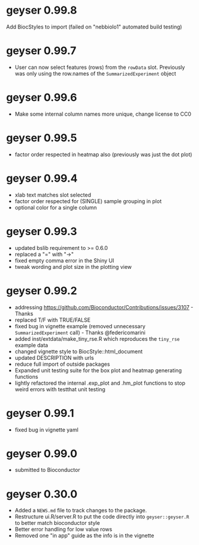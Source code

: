 # geyser 0.99.8

Add BiocStyles to import (failed on "nebbiolo1" automated build testing)

# geyser 0.99.7

* User can now select features (rows) from the `rowData` slot. 
Previously was only using the row.names of the `SummarizedExperiment` object

# geyser 0.99.6

* Make some internal column names more unique, change license to CC0

# geyser 0.99.5

* factor order respected in heatmap also (previously was just the dot plot)

# geyser 0.99.4

* xlab text matches slot selected
* factor order respected for (SINGLE) sample grouping in plot
* optional color for a single column 

# geyser 0.99.3

* updated bslib requirement to >= 0.6.0
* replaced a "=" with "->"
* fixed empty comma error in the Shiny UI
* tweak wording and plot size in the plotting view

# geyser 0.99.2

* addressing https://github.com/Bioconductor/Contributions/issues/3107 - Thanks 
* replaced T/F with TRUE/FALSE
* fixed bug in vignette example (removed unnecessary `SummarizedExperiment` call) - Thanks @federicomarini
* added inst/extdata/make_tiny_rse.R which reproduces the `tiny_rse` example data
* changed vignette style to BiocStyle::html_document  
* updated DESCRIPTION with urls
* reduce full import of outside packages
* Expanded unit testing suite for the box plot and heatmap generating functions
* lightly refactored the internal .exp_plot and .hm_plot functions to stop weird errors with testthat unit testing

# geyser 0.99.1

* fixed bug in vignette yaml

# geyser 0.99.0

* submitted to Bioconductor

# geyser 0.30.0

* Added a `NEWS.md` file to track changes to the package.
* Restructure ui.R/server.R to put the code directly into `geyser::geyser.R` to 
better match bioconductor style
* Better error handling for low value rows
* Removed one "in app" guide as the info is in the vignette 
